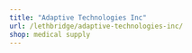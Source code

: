 ```yaml
---
title: "Adaptive Technologies Inc"
url: /lethbridge/adaptive-technologies-inc/
shop: medical supply
---
```

